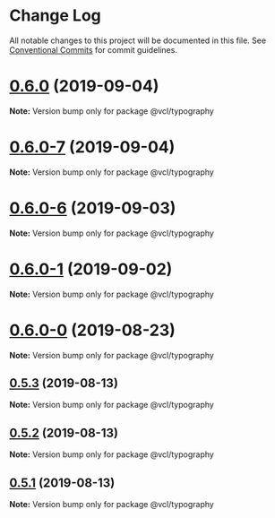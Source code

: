 # Change Log

All notable changes to this project will be documented in this file.
See [Conventional Commits](https://conventionalcommits.org) for commit guidelines.

# [0.6.0](https://github.com/vcl/typography/compare/v0.6.0-7...v0.6.0) (2019-09-04)

**Note:** Version bump only for package @vcl/typography





# [0.6.0-7](https://github.com/vcl/typography/compare/v0.6.0-5...v0.6.0-7) (2019-09-04)

**Note:** Version bump only for package @vcl/typography





# [0.6.0-6](https://github.com/vcl/typography/compare/v0.6.0-5...v0.6.0-6) (2019-09-03)

**Note:** Version bump only for package @vcl/typography





# [0.6.0-1](https://github.com/vcl/typography/compare/v0.6.0-0...v0.6.0-1) (2019-09-02)

**Note:** Version bump only for package @vcl/typography





# [0.6.0-0](https://github.com/vcl/typography/compare/v0.5.4...v0.6.0-0) (2019-08-23)

**Note:** Version bump only for package @vcl/typography





## [0.5.3](https://github.com/vcl/typography/compare/v0.5.1...v0.5.3) (2019-08-13)

**Note:** Version bump only for package @vcl/typography





## [0.5.2](https://github.com/vcl/typography/compare/v0.5.1...v0.5.2) (2019-08-13)

**Note:** Version bump only for package @vcl/typography





## [0.5.1](https://github.com/vcl/typography/compare/v0.5.0...v0.5.1) (2019-08-13)

**Note:** Version bump only for package @vcl/typography
